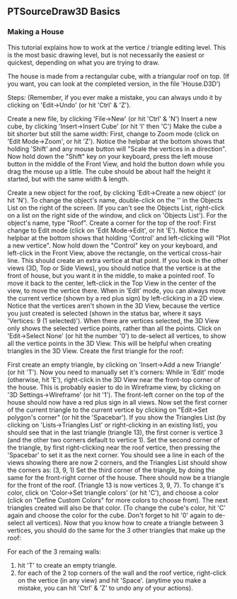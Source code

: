 ## PTSourceDraw3D Basics

### Making a House

This tutorial explains how to work at the vertice / triangle editing level. This is the most basic drawing level, but is not necessarily the easiest or quickest, depending on what you are trying to draw. 

The house is made from a rectangular cube, with a triangular roof on top. (If you want, you can look at the completed version, in the file 'House.D3D') 

Steps: 
(Remember, if you ever make a mistake, you can always undo it by clicking on 'Edit->Undo' (or hit 'Ctrl' & 'Z').

Create a new file, by clicking 'File->New' (or hit 'Ctrl' & 'N')
Insert a new cube, by clicking 'Insert->Insert Cube' (or hit 'I' then 'C')
Make the cube a bit shorter but still the same width: 
First, change to Zoom mode (click on 'Edit Mode->Zoom', or hit 'Z'). Notice the helpbar at the bottom shows that holding 'Shift' and any mouse button will "Scale the vertices in a direction".
Now hold down the "Shift" key on your keyboard, press the left mouse button in the middle of the Front View, and hold the button down while you drag the mouse up a little. 
The cube should be about half the height it started, but with the same width & length. 

Create a new object for the roof, by clicking 'Edit->Create a new object' (or hit 'N').
To change the object's name, double-click on the '<New Object>' in the Objects List on the right of the screen. (If you can't see the Objects List, right-click on a list on the right side of the window, and click on 'Objects List'). For the object's name, type "Roof".
Create a corner for the top of the roof:
First change to Edit mode (click on 'Edit Mode->Edit', or hit 'E'). Notice the helpbar at the bottom shows that holding 'Control' and left-clicking will "Plot a new vertice".
Now hold down the "Control" key on your keyboard, and left-click in the Front View, above the rectangle, on the vertical cross-hair line. This should create an extra vertice at that point.
If you look in the other views (3D, Top or Side Views), you should notice that the vertice is at the front of house, but you want it in the middle, to make a pointed roof. 
To move it back to the center, left-click in the Top View in the center of the view, to move the vertice there. 
When in 'Edit' mode, you can always move the current vertice (shown by a red plus sign) by left-clicking in a 2D view.
Notice that the vertices aren't shown in the 3D View, because the vertice you just created is selected (shown in the status bar, where it says 'Vertices: 9 (1 selected)'). 
When there are vertices selected, the 3D View only shows the selected vertice points, rather than all the points. 
Click on 'Edit->Select None' (or hit the number '0') to de-select all vertices, to show all the vertice points in the 3D View. This will be helpful when creating triangles in the 3D View.
Create the first triangle for the roof: 

First create an empty triangle, by clicking on 'Insert->Add a new Triangle' (or hit 'T'). Now you need to manually set it's corners:
While in 'Edit' mode (otherwise, hit 'E'), right-click in the 3D View near the front-top corner of the house. This is probably easier to do in Wireframe view, by clicking on '3D Settings->Wireframe' (or hit '1'). 
The front-left corner on the top of the house should now have a red plus sign in all views.
Now set the first corner of the current triangle to the current vertice by clicking on "Edit->Set polygon's corner" (or hit the 'Spacebar'). 
If you show the Triangles List (by clicking on 'Lists->Triangles List' or right-clicking in an existing list), you should see that in the last triangle (triangle 13), the first corner is vertice 3 (and the other two corners default to vertice 1).
Set the second corner of the triangle, by first right-clicking near the roof vertice, then pressing the 'Spacebar' to set it as the next corner. 
You should see a line in each of the views showing there are now 2 corners, and the Triangles List should show the corners as: (3, 9, 1)
Set the third corner of the triangle, by doing the same for the front-right corner of the house. 
There should now be a triangle for the front of the roof. (Triangle 13 is now vertices 3, 9, 7).
To change it's color, click on 'Color->Set triangle colors' (or hit 'C'), and choose a color (click on "Define Custom Colors" for more colors to choose from). 
The next triangles created will also be that color. (To change the cube's color, hit 'C' again and choose the color for the cube. Don't forget to hit '0' again to de-select all vertices).
Now that you know how to create a triangle between 3 vertices, you should do the same for the 3 other triangles that make up the roof: 

 For each of the 3 remaing walls: 
  1) hit 'T' to create an empty triangle. 
  2) for each of the 2 top corners of the wall and the roof vertice, right-click on the vertice (in any view) and hit 'Space'. 
  (anytime you make a mistake, you can hit 'Ctrl' & 'Z' to undo any of your actions).
